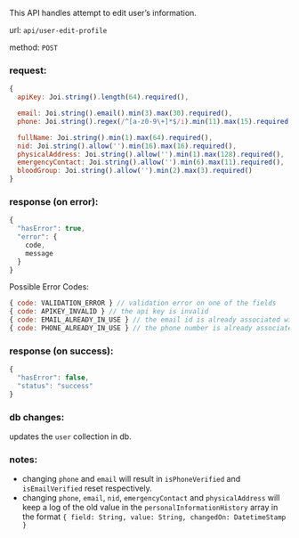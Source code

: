 This API handles attempt to edit user’s information.

url: `api/user-edit-profile`

method: `POST`

### request: 
```js
{
  apiKey: Joi.string().length(64).required(),

  email: Joi.string().email().min(3).max(30).required(),
  phone: Joi.string().regex(/^[a-z0-9\+]*$/i).min(11).max(15).required(),

  fullName: Joi.string().min(1).max(64).required(),
  nid: Joi.string().allow('').min(16).max(16).required(),
  physicalAddress: Joi.string().allow('').min(1).max(128).required(),
  emergencyContact: Joi.string().allow('').min(6).max(11).required(),
  bloodGroup: Joi.string().allow('').min(2).max(3).required()
}
```

### response (on error):
```js
{
  "hasError": true,
  "error": {
    code,
    message
  }
}
```

Possible Error Codes:
```js
{ code: VALIDATION_ERROR } // validation error on one of the fields
{ code: APIKEY_INVALID } // the api key is invalid
{ code: EMAIL_ALREADY_IN_USE } // the email id is already associated with an user
{ code: PHONE_ALREADY_IN_USE } // the phone number is already associated
```

### response (on success):
```js
{
  "hasError": false,
  "status": "success"
}
```

### db changes:
updates the `user` collection in db.

### notes:
* changing `phone` and `email` will result in `isPhoneVerified` and `isEmailVerified` reset respectively.
* changing `phone`, `email`, `nid`, `emergencyContact` and `physicalAddress` will keep a log of the old value in the `personalInformationHistory` array in the format `{ field: String, value: String, changedOn: DatetimeStamp }`